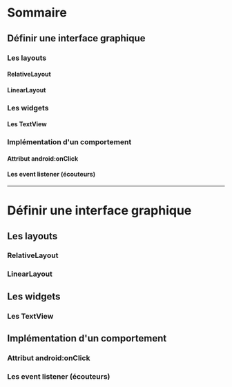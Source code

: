 # Sommaire

## Définir une interface graphique

### Les layouts

#### RelativeLayout

#### LinearLayout

### Les widgets

#### Les TextView

### Implémentation d'un comportement

#### Attribut android:onClick

#### Les event listener (écouteurs)

---

# Définir une interface graphique

## Les layouts

### RelativeLayout

### LinearLayout

## Les widgets

### Les TextView

## Implémentation d'un comportement

### Attribut android:onClick

### Les event listener (écouteurs)
